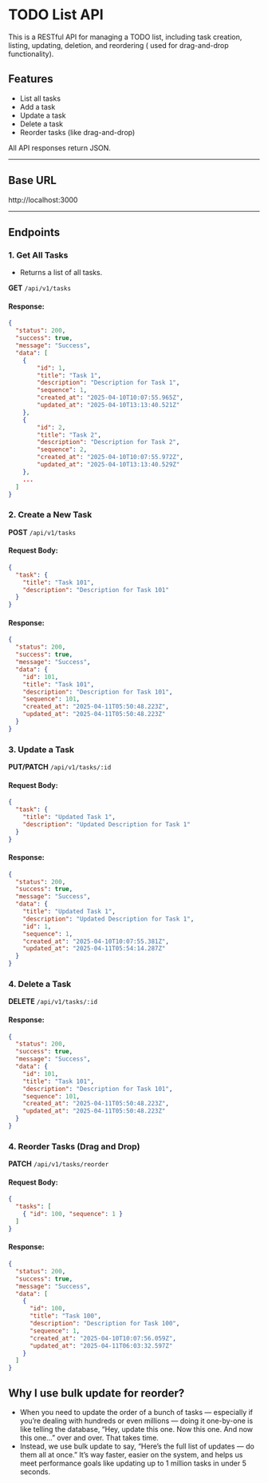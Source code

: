 # TODO List API

This is a RESTful API for managing a TODO list, including task creation, listing, updating, deletion, and reordering (
used for drag-and-drop functionality).

## Features

- List all tasks
- Add a task
- Update a task
- Delete a task
- Reorder tasks (like drag-and-drop)

All API responses return JSON.

---

## Base URL

http://localhost:3000

---

## Endpoints

### 1. Get All Tasks
- Returns a list of all tasks.

**GET** `/api/v1/tasks`

#### Response:
```json
{
  "status": 200,
  "success": true,
  "message": "Success",
  "data": [
    {
        "id": 1,
        "title": "Task 1",
        "description": "Description for Task 1",
        "sequence": 1,
        "created_at": "2025-04-10T10:07:55.965Z",
        "updated_at": "2025-04-10T13:13:40.521Z"
    },
    {
        "id": 2,
        "title": "Task 2",
        "description": "Description for Task 2",
        "sequence": 2,
        "created_at": "2025-04-10T10:07:55.972Z",
        "updated_at": "2025-04-10T13:13:40.529Z"
    },
    ...
  ]
}
```

### 2. Create a New Task

**POST** `/api/v1/tasks`

#### Request Body:
```json
{
  "task": {
    "title": "Task 101",
    "description": "Description for Task 101"
  }
}
```


#### Response:
```json
{
  "status": 200,
  "success": true,
  "message": "Success",
  "data": {
    "id": 101,
    "title": "Task 101",
    "description": "Description for Task 101",
    "sequence": 101,
    "created_at": "2025-04-11T05:50:48.223Z",
    "updated_at": "2025-04-11T05:50:48.223Z"
  }
}
```

### 3. Update a Task

**PUT/PATCH** `/api/v1/tasks/:id`

#### Request Body:
```json
{
  "task": {
    "title": "Updated Task 1",
    "description": "Updated Description for Task 1"
  }
}
```

#### Response:
```json
{
  "status": 200,
  "success": true,
  "message": "Success",
  "data": {
    "title": "Updated Task 1",
    "description": "Updated Description for Task 1",
    "id": 1,
    "sequence": 1,
    "created_at": "2025-04-10T10:07:55.381Z",
    "updated_at": "2025-04-11T05:54:14.287Z"
  }
}
```

### 4. Delete a Task

**DELETE** `/api/v1/tasks/:id`

#### Response:
```json
{
  "status": 200,
  "success": true,
  "message": "Success",
  "data": {
    "id": 101,
    "title": "Task 101",
    "description": "Description for Task 101",
    "sequence": 101,
    "created_at": "2025-04-11T05:50:48.223Z",
    "updated_at": "2025-04-11T05:50:48.223Z"
  }
}
```

### 4. Reorder Tasks (Drag and Drop)

**PATCH** `/api/v1/tasks/reorder`

#### Request Body:
```json
{
  "tasks": [
    { "id": 100, "sequence": 1 }
  ]
}
```

#### Response:
```json
{
  "status": 200,
  "success": true,
  "message": "Success",
  "data": [
    {
      "id": 100,
      "title": "Task 100",
      "description": "Description for Task 100",
      "sequence": 1,
      "created_at": "2025-04-10T10:07:56.059Z",
      "updated_at": "2025-04-11T06:03:32.597Z"
    }
  ]
}
```

## Why I use bulk update for reorder?
- When you need to update the order of a bunch of tasks — especially if you’re dealing with hundreds or even millions — doing it one-by-one is like telling the database, “Hey, update this one. Now this one. And now this one…” over and over. That takes time.
- Instead, we use bulk update to say, “Here’s the full list of updates — do them all at once.” It’s way faster, easier on the system, and helps us meet performance goals like updating up to 1 million tasks in under 5 seconds.

